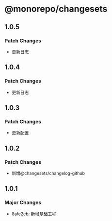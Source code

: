 # @monorepo/changesets

## 1.0.5

### Patch Changes

- 更新日志

## 1.0.4

### Patch Changes

- 更新日志

## 1.0.3

### Patch Changes

- 更新配置

## 1.0.2

### Patch Changes

- 新增@changesets/changelog-github

## 1.0.1

### Major Changes

- 8afe2eb: 新增基础工程
